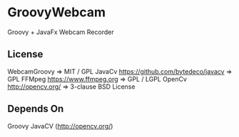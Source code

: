# GroovyWebcam

Groovy + JavaFx Webcam Recorder

## License
WebcamGroovy => MIT / GPL
JavaCv https://github.com/bytedeco/javacv => GPL
FFMpeg https://www.ffmpeg.org => GPL / LGPL
OpenCv http://opencv.org/ => 3-clause BSD License

## Depends On
Groovy
JavaCV (http://opencv.org/)